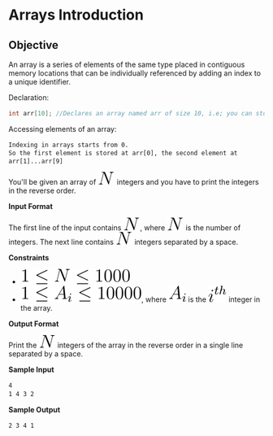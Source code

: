 # Arrays Introduction
## Objective

An array is a series of elements of the same type placed in contiguous memory locations that 
can be individually referenced by adding an index to a unique identifier.

Declaration:

```c++
int arr[10]; //Declares an array named arr of size 10, i.e; you can store 10 integers.
```

Accessing elements of an array:

```text
Indexing in arrays starts from 0.
So the first element is stored at arr[0], the second element at arr[1]...arr[9]
```
You'll be given an array of <img src="./img/N.svg"> integers and you have to print the integers in the reverse order.

**Input Format**

The first line of the input contains <img src="./img/N.svg">, where <img src="./img/N.svg"> 
is the number of integers. The next line contains <img src="./img/N.svg"> integers separated by a space.

**Constraints**

* <img src="./img/1leqNleq1000.svg" alt="">
* <img src="./img/1leqA{_{i}}leq10000.svg" alt="">, where <img src="./img/A{_{i}}.svg"> is the 
<img src="./img/i^{th}.svg"> integer in the array.

**Output Format**

Print the <img src="./img/N.svg"> integers of the array in the reverse order in a single line 
separated by a space.

**Sample Input**

```bash
4
1 4 3 2
```

**Sample Output**

```bash
2 3 4 1
```
